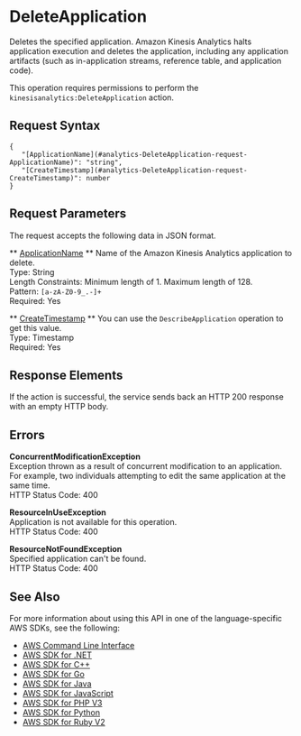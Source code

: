 # DeleteApplication<a name="API_DeleteApplication"></a>

Deletes the specified application\. Amazon Kinesis Analytics halts application execution and deletes the application, including any application artifacts \(such as in\-application streams, reference table, and application code\)\.

This operation requires permissions to perform the `kinesisanalytics:DeleteApplication` action\.

## Request Syntax<a name="API_DeleteApplication_RequestSyntax"></a>

```
{
   "[ApplicationName](#analytics-DeleteApplication-request-ApplicationName)": "string",
   "[CreateTimestamp](#analytics-DeleteApplication-request-CreateTimestamp)": number
}
```

## Request Parameters<a name="API_DeleteApplication_RequestParameters"></a>

The request accepts the following data in JSON format\.

 ** [ApplicationName](#API_DeleteApplication_RequestSyntax) **   <a name="analytics-DeleteApplication-request-ApplicationName"></a>
Name of the Amazon Kinesis Analytics application to delete\.  
Type: String  
Length Constraints: Minimum length of 1\. Maximum length of 128\.  
Pattern: `[a-zA-Z0-9_.-]+`   
Required: Yes

 ** [CreateTimestamp](#API_DeleteApplication_RequestSyntax) **   <a name="analytics-DeleteApplication-request-CreateTimestamp"></a>
 You can use the `DescribeApplication` operation to get this value\.   
Type: Timestamp  
Required: Yes

## Response Elements<a name="API_DeleteApplication_ResponseElements"></a>

If the action is successful, the service sends back an HTTP 200 response with an empty HTTP body\.

## Errors<a name="API_DeleteApplication_Errors"></a>

 **ConcurrentModificationException**   
Exception thrown as a result of concurrent modification to an application\. For example, two individuals attempting to edit the same application at the same time\.  
HTTP Status Code: 400

 **ResourceInUseException**   
Application is not available for this operation\.  
HTTP Status Code: 400

 **ResourceNotFoundException**   
Specified application can't be found\.  
HTTP Status Code: 400

## See Also<a name="API_DeleteApplication_SeeAlso"></a>

For more information about using this API in one of the language\-specific AWS SDKs, see the following:
+  [AWS Command Line Interface](https://docs.aws.amazon.com/goto/aws-cli/kinesisanalytics-2015-08-14/DeleteApplication) 
+  [AWS SDK for \.NET](https://docs.aws.amazon.com/goto/DotNetSDKV3/kinesisanalytics-2015-08-14/DeleteApplication) 
+  [AWS SDK for C\+\+](https://docs.aws.amazon.com/goto/SdkForCpp/kinesisanalytics-2015-08-14/DeleteApplication) 
+  [AWS SDK for Go](https://docs.aws.amazon.com/goto/SdkForGoV1/kinesisanalytics-2015-08-14/DeleteApplication) 
+  [AWS SDK for Java](https://docs.aws.amazon.com/goto/SdkForJava/kinesisanalytics-2015-08-14/DeleteApplication) 
+  [AWS SDK for JavaScript](https://docs.aws.amazon.com/goto/AWSJavaScriptSDK/kinesisanalytics-2015-08-14/DeleteApplication) 
+  [AWS SDK for PHP V3](https://docs.aws.amazon.com/goto/SdkForPHPV3/kinesisanalytics-2015-08-14/DeleteApplication) 
+  [AWS SDK for Python](https://docs.aws.amazon.com/goto/boto3/kinesisanalytics-2015-08-14/DeleteApplication) 
+  [AWS SDK for Ruby V2](https://docs.aws.amazon.com/goto/SdkForRubyV2/kinesisanalytics-2015-08-14/DeleteApplication) 